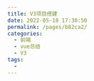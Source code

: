 ```yaml
---
title: V3项目搭建
date: 2022-05-18 17:30:50
permalink: /pages/b82ca2/
categories:
  - 前端
  - vue总结
  - V3
tags:
  - 
---
```

